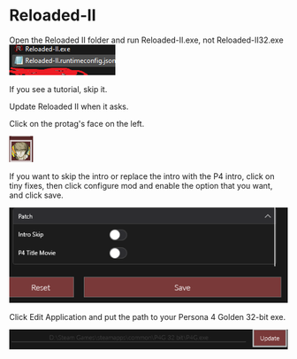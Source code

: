 # Reloaded-II

Open the Reloaded II folder and run Reloaded-II.exe, not Reloaded-II32.exe![](<../.gitbook/assets/image (3).png>)

If you see a tutorial, skip it.

Update Reloaded II when it asks.

Click on the protag's face on the left.

![](<../.gitbook/assets/icon.png>)

If you want to skip the intro or replace the intro with the P4 intro, click on tiny fixes, then click configure mod and enable the option that you want, and click save.

![](<../.gitbook/assets/setting.png>)

Click Edit Application and put the path to your Persona 4 Golden 32-bit exe.

![](<../.gitbook/assets/path.png>)
